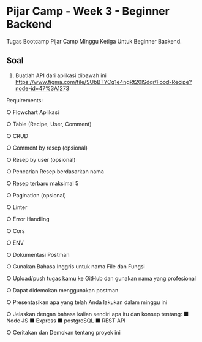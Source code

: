 # Pijar Camp - Week 3 - Beginner Backend

Tugas Bootcamp Pijar Camp Minggu Ketiga Untuk Beginner Backend.

## Soal

1. Buatlah API dari aplikasi dibawah ini
https://www.figma.com/file/SUbBTYCq1e4ngRt20lSdqr/Food-Recipe?node-id=47%3A1273

Requirements:

○ Flowchart Aplikasi

○ Table (Recipe, User, Comment)

○ CRUD

○ Comment by resep (opsional)

○ Resep by user (opsional)

○ Pencarian Resep berdasarkan nama

○ Resep terbaru maksimal 5

○ Pagination (opsional)

○ Linter

○ Error Handling

○ Cors

○ ENV

○ Dokumentasi Postman

○ Gunakan Bahasa Inggris untuk nama File dan Fungsi

○ Upload/push tugas kamu ke GitHub dan gunakan nama yang profesional

○ Dapat didemokan menggunakan postman

○ Presentasikan apa yang telah Anda lakukan dalam minggu ini

○ Jelaskan dengan bahasa kalian sendiri apa itu dan konsep tentang:
■ Node JS
■ Express
■ postgreSQL
■ REST API

○ Ceritakan dan Demokan tentang proyek ini
